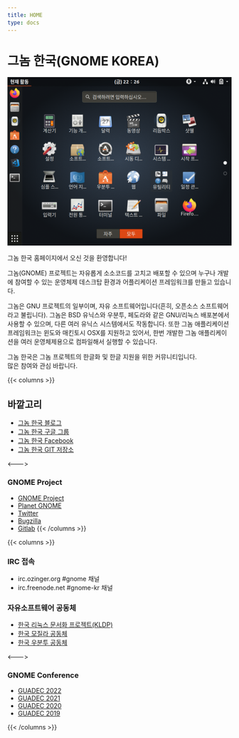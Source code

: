```yaml
---
title: HOME
type: docs
---
```


# 그놈 한국(GNOME KOREA)
![GNOME3 Desktop image](featured-image@2x-1.png#center)

그놈 한국 홈페이지에서 오신 것을 환영합니다!

그놈(GNOME) 프로젝트는 자유롭게 소소코드를 고치고 배포할 수 있으며 누구나 개발에 참여할 수 있는 운영체제 데스크탑 환경과 어플리케이션 프레임워크를 만들고 있습니다.

그놈은 GNU 프로젝트의 일부이며, 자유 소프트웨어입니다(흔히, 오픈소스 소프트웨어라고 불립니다). 그놈은 BSD 유닉스와 우분투, 페도라와 같은 GNU/리눅스 배포본에서 사용할 수 있으며, 다른 여러 유닉스 시스템에서도 작동합니다.
또한 그놈 애플리케이션 프레임워크는 윈도와 매킨토시 OSX를 지원하고 있어서, 한번 개발한 그놈 애플리케이션을 여러 운영체제용으로 컴파일해서 실행할 수 있습니다.

그놈 한국은 그놈 프로젝트의 한글화 및 한글 지원을 위한 커뮤니티입니다.  
많은 참여와 관심 바랍니다.

{{< columns >}}

## 바깥고리
* [그놈 한국 블로그](http://gnome-kr.blogspot.com/)
* [그놈 한국 구글 그룹](https://groups.google.com/g/gnome-kr)
* [그놈 한국 Facebook](https://www.facebook.com/groups/gnomekorea/)
* [그놈 한국 GIT 저장소](https://github.com/gnome-korea)

<--->
### GNOME Project
* [GNOME Project](https://www.gnome.org/)
* [Planet GNOME](https://planet.gnome.org/)
* [Twitter](https://twitter.com/planetgnome)
* [Bugzilla](https://bugzilla.gnome.org/)
* [Gitlab](https://gitlab.gnome.org/)
{{< /columns >}}


{{< columns >}}
### IRC 접속
* irc.ozinger.org  #gnome 채널
* irc.freenode.net #gnome-kr 채널
### 자유소프트웨어 공동체
* [한국 리눅스 문서화 프로젝트(KLDP)](https://kldp.org)
* [한국 모질라 공동체](http://www.mozilla.or.kr)
* [한국 우분투 공동체](https://www.ubuntu-kr.org/)

<--->
### GNOME Conference
* [GUADEC 2022](https://events.gnome.org/event/77/)
* [GUADEC 2021](https://events.gnome.org/event/9/)
* [GUADEC 2020](https://events.gnome.org/event/1/)
* [GUADEC 2019](https://events.gnome.org/event/11/)

{{< /columns >}}
